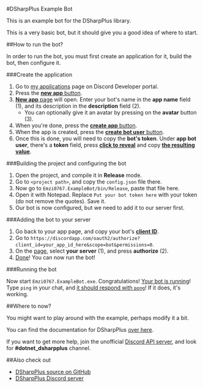 #DSharpPlus Example Bot

This is an example bot for the DSharpPlus library.

This is a very basic bot, but it should give you a good idea of where to start.

##How to run the bot?

In order to run the bot, you must first create an application for it, build the bot, then configure it.

###Create the application

1. Go to [my applications](https://discordapp.com/developers/applications/me) page on Discord Developer portal.
2. Press the [**new app** button](http://i.imgur.com/IVsPyNw.png).
3. [**New app** page](http://i.imgur.com/3mrEG9x.png) will open. Enter your bot's name in the **app name** field (1), and its description in the **description** field (2).
   * You can optionally give it an avatar by pressing on the **avatar** button (3).
4. When you're done, press the [**create app** button](http://i.imgur.com/ur3HFng.png).
5. When the app is created, press the [**create bot user** button](http://i.imgur.com/b69CHy7.png).
6. Once this is done, you will need to copy the **bot's token**. Under **app bot user**, there's a **token** field, press [**click to reveal**](http://i.imgur.com/00b4Nt8.png) and copy [**the resulting value**](http://i.imgur.com/Lt2uhcN.png).

###Building the project and configuring the bot

1. Open the project, and compile it in **Release** mode.
2. Go to `<project path>`, and copy the `config.json` file there.
3. Now go to `Emzi0767.ExampleBot/bin/Release`, paste that file here.
4. Open it with Notepad. Replace `Put your bot token here` with your token (do not remove the quotes). Save it.
5. Our bot is now configured, but we need to add it to our server first.

###Adding the bot to your server

1. Go back to your app page, and copy your bot's [**client ID**](http://i.imgur.com/NuAPpoY.png).
2. Go to `https://discordapp.com/oauth2/authorize?client_id=your_app_id_here&scope=bot&permissions=0`.
3. On the [page](http://i.imgur.com/QeH0o5S.png), select **your server** (1), and press **authorize** (2).
4. [Done](http://i.imgur.com/LF1gpm2.png)! You can now run the bot!

###Running the bot

Now start `Emzi0767.ExampleBot.exe`. Congratulations! [Your bot is running](http://i.imgur.com/VXpCt1P.png)! Type `ping` in your chat, and [it should respond with `pong`](http://i.imgur.com/ymnecfp.png)! If it does, it's working.

##Where to now?

You might want to play around with the example, perhaps modify it a bit.

You can find the documentation for DSharpPlus [over here](http://dsharpplus.readthedocs.io/).

If you want to get more help, join the unofficial [Discord API server](https://discord.gg/discord-api), and look for **#dotnet_dsharpplus** channel.

##Also check out

* [DSharpPlus source on GitHub](https://github.com/NaamloosDT/DSharpPlus)
* [DSharpPlus Discord server](https://discord.gg/0oZpaYcAjfvkDuE4)
